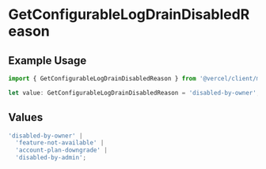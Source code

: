 # GetConfigurableLogDrainDisabledReason

## Example Usage

```typescript
import { GetConfigurableLogDrainDisabledReason } from '@vercel/client/models/operations';

let value: GetConfigurableLogDrainDisabledReason = 'disabled-by-owner';
```

## Values

```typescript
'disabled-by-owner' |
  'feature-not-available' |
  'account-plan-downgrade' |
  'disabled-by-admin';
```
